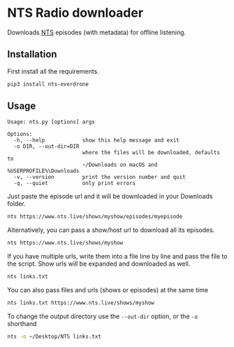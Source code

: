 # NTS Radio downloader

Downloads [NTS](https://www.nts.live) episodes (with metadata) for offline listening.

## Installation

First install all the requirements.

```sh
pip3 install nts-everdrone
```

## Usage

```
Usage: nts.py [options] args

Options:
  -h, --help            show this help message and exit
  -o DIR, --out-dir=DIR
                        where the files will be downloaded, defaults to
                        ~/Downloads on macOS and %USERPROFILE%\Downloads
  -v, --version         print the version number and quit
  -q, --quiet           only print errors
```

Just paste the episode url and it will be downloaded in your Downloads folder.

```sh
nts https://www.nts.live/shows/myshow/episodes/myepisode
```

Alternatively, you can pass a show/host url to download all its episodes.

```sh
nts https://www.nts.live/shows/myshow
```

If you have multiple urls, write them into a file line by line and pass the file to the script.
Show urls will be expanded and downloaded as well.

```sh
nts links.txt
```

You can also pass files and urls (shows or episodes) at the same time

```sh
nts links.txt https://www.nts.live/shows/myshow
```

To change the output directory use the `--out-dir` option, or the `-o` shorthand

```sh
nts -o ~/Desktop/NTS links.txt
```
